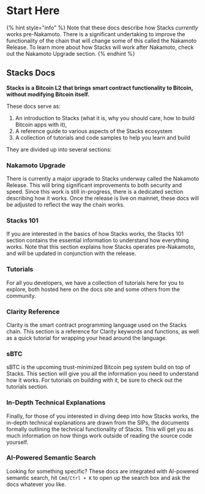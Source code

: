# Start Here

{% hint style="info" %}
Note that these docs describe how Stacks _currently_ works pre-Nakamoto. There is a significant undertaking to improve the functionality of the chain that will change some of this called the Nakamoto Release. To learn more about how Stacks will work after Nakamoto, check out the Nakamoto Upgrade section.
{% endhint %}

## Stacks Docs

**Stacks is a Bitcoin L2 that brings smart contract functionality to Bitcoin, without modifying Bitcoin itself.**

These docs serve as:

1. An introduction to Stacks (what it is, why you should care, how to build Bitcoin apps with it),
2. A reference guide to various aspects of the Stacks ecosystem
3. A collection of tutorials and code samples to help you learn and build

They are divided up into several sections:

### Nakamoto Upgrade

There is currently a major upgrade to Stacks underway called the Nakamoto Release. This will bring significant improvements to both security and speed. Since this work is still in-progress, there is a dedicated section describing how it works. Once the release is live on mainnet, these docs will be adjusted to reflect the way the chain works.

### Stacks 101

If you are interested in the basics of how Stacks works, the Stacks 101 section contains the essential information to understand how everything works. Note that this section explains how Stacks operates pre-Nakamoto, and will be updated in conjunction with the release.

### Tutorials

For all you developers, we have a collection of tutorials here for you to explore, both hosted here on the docs site and some others from the community.

### Clarity Reference

Clarity is the smart contract programming language used on the Stacks chain. This section is a reference for Clarity keywords and functions, as well as a quick tutorial for wrapping your head around the language.

### sBTC

sBTC is the upcoming trust-minimized Bitcoin peg system build on top of Stacks. This section will give you all the information you need to understand how it works. For tutorials on building with it, be sure to check out the tutorials section.

### In-Depth Technical Explanations

Finally, for those of you interested in diving deep into how Stacks works, the in-depth technical explanations are drawn from the SIPs, the documents formally outlining the technical functionality of Stacks. This will get you as much information on how things work outside of reading the source code yourself.

### AI-Powered Semantic Search

Looking for something specific? These docs are integrated with AI-powered semantic search, hit `Cmd/Ctrl + K` to open up the search box and ask the docs whatever you like.
